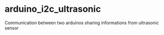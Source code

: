 # arduino_i2c_ultrasonic
Communication between two arduinos sharing informations from ultrasonic sensor
